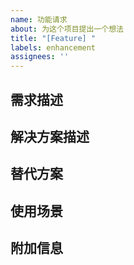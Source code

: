 ```yaml
---
name: 功能请求
about: 为这个项目提出一个想法
title: "[Feature] "
labels: enhancement
assignees: ''
---
```


<!-- 
语言选择 / Language Selection:
[English](https://github.com/donghao1393/mcp-dbutils/issues/new?template=feature_request_en.md) | 
中文 | 
[Français](https://github.com/donghao1393/mcp-dbutils/issues/new?template=feature_request_fr.md) | 
[Español](https://github.com/donghao1393/mcp-dbutils/issues/new?template=feature_request_es.md) | 
[العربية](https://github.com/donghao1393/mcp-dbutils/issues/new?template=feature_request_ar.md) | 
[Русский](https://github.com/donghao1393/mcp-dbutils/issues/new?template=feature_request_ru.md)
-->

## 需求描述
<!-- 请清晰简洁地描述你想要解决的问题或需求 -->

## 解决方案描述
<!-- 请清晰简洁地描述你想要的解决方案 -->

## 替代方案
<!-- 请清晰简洁地描述你考虑过的任何替代解决方案或功能 -->

## 使用场景
<!-- 请描述这个功能将如何被使用，以及它将如何提高用户体验或解决现有问题 -->

## 附加信息
<!-- 在此处添加关于功能请求的任何其他上下文或截图 -->
